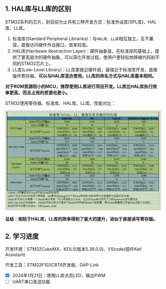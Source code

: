 ## 1. HAL库与LL库的区别

STM32系列的芯片，到目前为止共有三种开发方式：标准外设库(SPL库)、HAL库、LL库。

1. 标准库(Standard Peripheral Libraries)：与`HAL库、LL库`相互独立，互不兼容。直接访问硬件外设接口，效率较高。
2. HAL库(Hardware Abstraction Layer)：硬件抽象层。在标准库的基础上，提供了更高层次的硬件抽象。可以简化开发过程，使用户更轻松地移植代码到不同的STM32芯片上。
3. LL库(Low-Level Library)：LL库更接近硬件层，最接近于标准库开发，直接操作寄存器。**可以与HAL库混合使用，LL库的命名方式与HAL库基本相同。**

**对于ROM资源较小的MCU，推荐使用LL库进行项目开发。LL库比HAL库执行效率更高，而且占用的资源也更小。**

STM32使用寄存器、标准库、HAL库、LL库，性能对比：

![](1.figure/各开发方式性能对比.png)

**总结：相较于HAL库，LL库的效率得到了极大的提升，进似于直接读写寄存器。**

## 2. 学习进度

开发环境：STM32CubeMX、KEIL5(版本5.36.0.0)、VScode(插件Keil Assistant)        

开发工具：STM32F103C8T6开发板、DAP-Link

- [x] 2024年1月21日：使用LL库点亮LED、输出PWM
- [ ] UART串口发送功能
